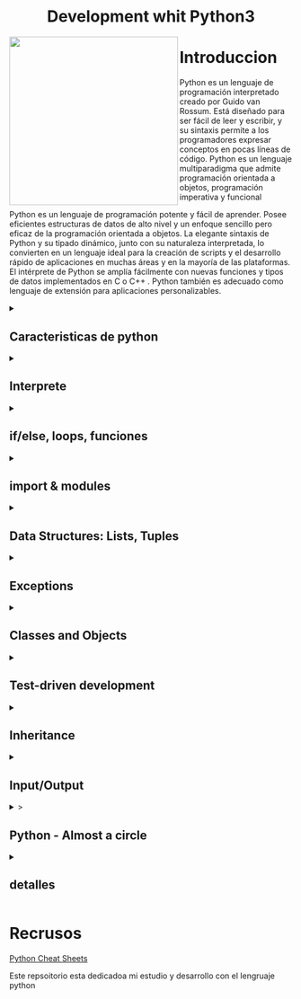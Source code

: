 <div>
<h1 align="center">Development whit Python3</h1>

<img src="https://user-images.githubusercontent.com/105575956/220216383-93914940-8588-4f2d-8237-3ad2375c47f4.png" width="300" align="left"/> 

# Introduccion

Python es un lenguaje de programación interpretado creado por Guido van Rossum. Está diseñado para ser fácil de leer y escribir, y su sintaxis permite a los programadores expresar conceptos en pocas líneas de código. Python es un lenguaje multiparadigma que admite programación orientada a objetos, programación imperativa y funcional

Python es un lenguaje de programación potente y fácil de aprender. Posee eficientes estructuras de datos de alto nivel y un enfoque sencillo pero eficaz de la programación orientada a objetos. La elegante sintaxis de Python y su tipado dinámico, junto con su naturaleza interpretada, lo convierten en un lenguaje ideal para la creación de scripts y el desarrollo rápido de aplicaciones en muchas áreas y en la mayoría de las plataformas.
El intérprete de Python se amplía fácilmente con nuevas funciones y tipos de datos implementados en C o C++ . Python también es adecuado como lenguaje de extensión para aplicaciones personalizables.

</div>

<details>
<summary><h2>Caracteristicas de python</h2></summary>

* Lenguaje de propocito general: se puede utilizar tanto para escribir una pequeña base de datos personalizada, o una aplicación GUI especializada, o un simple juego.

* Lenguaje de alto nivel: es mas facil entender la lectura y su sintaxis, se escribir programas de forma compacta y legible.

* Es un lenguaje de tipado dinamico: python reconoce el tipo de dato y lo define automaticamente, la variable se adapta segun el tipo de dato que le demos
Ejemplo:
```py
nombre = "Sapitorico" - reconoce que es una string
edad = 21 - reconnoce que el dato es un entero
```

* Lenguaje orientada a objetos: desarrollo con objetos, clases metodos objetos, etc

* Lenguaje interpretaod: interpreta linea por linea y lo transforma a lenguaje maquina, este tiene un interprete que lee las intrucciones, lo que lo hace mas facil manuipular y resolver problemas y cambiar el codigo, lo malo de esto es que lo hace mas lento.

# por que utilizar pytohn?

* cualquier desarrollador puede entender un codigo pytohn, admeas puede ser mas prductrivo ya que reduce las lineas de codigo para realizar tareas, ademas nos ahorramos corchetes y podemos ordenar de mejor manera el codigo, utilizando la indentacion.

* contiene una gran biblioteca estandar de codigo, que son pedazos de codigo reutilizables, que podemos reutilizar para casi cualquier cosa, ademas no carga todas las funcionalidades, sino que carga las que utilizemos para nuestro progrmama, importanto esos poedazos de coigo que nos permite realizar la tarea.

* podemos mezclarlo con otros lenguajes de prormacion

* multiparadigma: podemos trasladar un progrmama echo en pytohn a cualquier otro sistema operatvo

<img src="https://user-images.githubusercontent.com/105575956/220435134-58d905f1-0c2c-4d31-86c5-86d38cd72198.jpg" width="500"/>

</details>

<details>
<summary><h2>Interprete</h2></summary>

<img width="428" align="left" alt="Screenshot 2023-02-21 155701" src="https://user-images.githubusercontent.com/105575956/220434700-7e812603-527c-4b66-88ab-07114749c062.png">


Las funciones de edición de línea del intérprete incluyen edición interactiva, sustitución del historial y completado de código en sistemas que soporten la biblioteca GNU Readline.

Since Python statements often contain spaces or other command in its entirety. Some Python modules are also useful as scripts. These can be invoked using python -m module ..., which executes the source file for module as if you had spelled out its full name on the command line. When a script file is used, it is sometimes useful to be able to run the script and enter interactive mode afterwards.

Esto puede hacerse pasando -i antes del script. Cuando el intérprete conoce el nombre del script y la variable de argumentos adicionales en el módulo sys. -m, sys.argv se establece con el nombre completo del módulo localizado. Cuando los comandos se leen desde un tty, se dice que el intérprete está en modo interactivo.

En este modo solicita el siguiente comando con el prompt primario, con el prompt secundario, por defecto tres puntos . El intérprete $ python3. Python 3.

</details>

<details>
<summary><h2>if/else, loops, funciones</h2></summary>

Quizás el tipo de sentencia más conocido sea la sentencia if.

La palabra clave 'elif' es la abreviatura de 'else if', y es útil para evitar una indentación excesiva. Si está comparando el mismo valor con varias constantes, o comprobando tipos o atributos específicos, también puede encontrar útil la sentencia match

La sentencia for en Python difiere un poco de lo que puede estar acostumbrado en C o Pascal.

La sentencia pass no hace nada. Puede ser usada cuando una sentencia es requerida sintácticamente pero el programa no requiere ninguna acción pass # Ocupar-esperar la interrupción del teclado del valor en variables.

Si está utilizando clases para estructurar sus datos

Puede utilizar parámetros posicionales con algunas clases incorporadas que proporcionan un orden para sus atributos . Sólo los nombres independientes son asignados por una sentencia match.

<img src="https://user-images.githubusercontent.com/105575956/220440537-4dc93b0e-e712-40e5-a946-f08beaeb2e28.png" width="400"/>

</details>

<details>
<summary><h2>import & modules</h2></summary>

Un módulo es un fichero que contiene definiciones y sentencias de Python. El nombre del fichero es el nombre del módulo con el sufijo .
Existe incluso una variante para importar todos los nombres que define un módulo

En la mayoría de los casos los programadores de Python no utilizan esta facilidad ya que introduce que ya ha definido. Tenga en cuenta que en general la práctica de importar * de un módulo o paquete está mal vista, ya que a menudo causa código poco legible. Si el nombre del módulo va seguido de as, entonces el nombre que sigue a as se vincula directamente al módulo importado.
También se puede utilizar cuando se utiliza from con efectos similares

__init__. The __init__. Py files are required to make Python treat directories containing the file as packages. This prevents directories with a common name, on the module search path.

<img align="left" src="https://user-images.githubusercontent.com/105575956/220442375-a5094c5a-cd51-40cf-9c9a-37af4abdaf3b.jpg" width="400"/>

En Python, un módulo es un archivo que contiene código Python que puede ser utilizado en otros programas. La importación de módulos te permite acceder a funciones, clases y variables definidas en otros archivos, lo que te permite reutilizar el código y ahorrar tiempo y esfuerzo en el desarrollo de programas.

</details>

<details>
<summary><h2>Data Structures: Lists, Tuples</h2></summary>

En Python, existen varias estructuras de datos predefinidas que te permiten almacenar y manipular datos de manera eficiente. A continuación, te presento un resumen de las principales estructuras de datos en Python 3:

# listas

Una lista es una colección ordenada y mutable de elementos, que se define utilizando corchetes ([]). Los elementos de la lista pueden ser de cualquier tipo, y se pueden agregar, eliminar o modificar en cualquier momento.

```py
mi_lista = [1, 2, 3, "cuatro", "cinco"]
mi_lista.append(6)
mi_lista.remove("cuatro")
print(mi_lista)
```

# Tuplas

Una tupla es una colección ordenada e inmutable de elementos, que se define utilizando paréntesis (()). Los elementos de la tupla pueden ser de cualquier tipo, y no se pueden agregar, eliminar o modificar una vez creada.

```py
mi_tupla = (1, 2, 3, "cuatro", "cinco")
print(mi_tupla[0])
```

# Conjuntos

Un conjunto es una colección no ordenada y mutable de elementos únicos, que se define utilizando llaves ({}). Los elementos del conjunto pueden ser de cualquier tipo, y se pueden agregar o eliminar en cualquier momento.

```py
mi_conjunto = {1, 2, 3, "cuatro", "cinco"}
mi_conjunto.add(6)
mi_conjunto.remove("cuatro")
print(mi_conjunto)
```

# Diccionarios

Un diccionario es una colección no ordenada y mutable de pares clave-valor, que se define utilizando llaves ({}). Las claves deben ser únicas y pueden ser de cualquier tipo inmutable, mientras que los valores pueden ser de cualquier tipo.

```py
mi_diccionario = {"uno": 1, "dos": 2, "tres": 3, "cuatro": "cuatro", "cinco": "cinco"}
mi_diccionario["seis"] = 6
del mi_diccionario["cuatro"]
print(mi_diccionario)
```
    
<img src="https://user-images.githubusercontent.com/105575956/220453704-bd9d73e0-90d8-4b4c-9b66-c08333f7fb8d.png" width="400"/>


</details>



<details>
<summary><h2>Exceptions</h2></summary>

En Python, las excepciones son errores que se producen durante la ejecución de un programa. Cuando se produce una excepción, el programa se detiene y muestra un mensaje de error que indica la causa del problema.

Para manejar las excepciones en Python, se utiliza la estructura de control try-except. El código que puede producir una excepción se coloca dentro del bloque try, y el código que maneja la excepción se coloca dentro del bloque except. Si se produce una excepción dentro del bloque try, el programa salta automáticamente al bloque except, donde se maneja la excepción.

Aquí hay un ejemplo de cómo se utiliza la estructura try-except para manejar una excepción en Python:

```py
try:
    x = 10 / 0
except ZeroDivisionError:
    print("Error: división por cero")
```

En este ejemplo, el código intenta dividir 10 por cero, lo que produce una excepción ZeroDivisionError. El programa detecta esta excepción y muestra un mensaje de error adecuado en el bloque except.

Además de la excepción ZeroDivisionError, Python tiene muchas otras excepciones integradas que se pueden utilizar para manejar diferentes tipos de errores. También es posible crear tus propias excepciones personalizadas mediante la definición de una clase de excepción.

En resumen, las excepciones son una parte importante del manejo de errores en Python. Al utilizar la estructura de control try-except, puedes manejar las excepciones de manera efectiva y evitar que tu programa se detenga debido a un error.

```py
# Manejo de excepciones de índice fuera de rango
lista = [1, 2, 3]
try:
    print(lista[3])
except IndexError:
    print("Error: índice fuera de rango")

# Manejo de excepciones de valor incorrecto
numero = input("Ingrese un número: ")
try:
    numero = int(numero)
except ValueError:
    print("Error: el valor ingresado no es un número")

# Manejo de excepciones personalizadas
class ErrorPersonalizado(Exception):
    pass

try:
    raise ErrorPersonalizado("Este es un error personalizado")
except ErrorPersonalizado as e:
    print("Se produjo un error personalizado:", e)
```

En el primer ejemplo, se intenta acceder a un elemento de una lista que no existe, lo que produce una excepción IndexError. En el bloque except, se maneja la excepción y se muestra un mensaje de error adecuado.

En el segundo ejemplo, se pide al usuario que ingrese un número, pero si el valor ingresado no se puede convertir a un entero, se produce una excepción ValueError. El bloque except maneja la excepción y muestra un mensaje de error adecuado.

En el tercer ejemplo, se define una excepción personalizada mediante la definición de una clase de excepción. En el bloque try, se levanta la excepción personalizada, y en el bloque except, se maneja la excepción y se muestra un mensaje de error personalizado.

En Python, también es posible utilizar la cláusula finally para ejecutar código que debe ejecutarse independientemente de si se produce una excepción o no. Aquí hay un ejemplo:

```py
try:
    archivo = open("archivo.txt", "r")
    contenido = archivo.read()
    print(contenido)
except IOError:
    print("Error: no se pudo leer el archivo")
finally:
    archivo.close()
```

En este ejemplo, el código intenta abrir un archivo y leer su contenido. Si se produce una excepción IOError, se maneja la excepción y se muestra un mensaje de error adecuado. En cualquier caso, el archivo se cierra en el bloque finally.

En resumen, las excepciones son una herramienta poderosa en Python para manejar errores y evitar que el programa se detenga debido a un problema. Al utilizar la estructura de control try-except-finally, puedes manejar las excepciones de manera efectiva y garantizar que tu código se ejecute de manera segura.

En programación, los errores son inevitables, y es importante saber cómo manejarlos de manera efectiva para evitar que el programa se detenga debido a un problema. En Python, los errores se manejan mediante el uso de excepciones, que son objetos que representan un problema que se ha producido durante la ejecución del programa.

Para manejar los errores en Python, se utiliza la estructura de control try-except. El código que puede producir una excepción se coloca dentro del bloque try, y el código que maneja la excepción se coloca dentro del bloque except. Si se produce una excepción dentro del bloque try, el programa salta automáticamente al bloque except, donde se maneja la excepción.

En Python, hay muchos tipos de excepciones integradas que se pueden utilizar para manejar diferentes tipos de errores, como la excepción ZeroDivisionError que se produce cuando se intenta dividir por cero, la excepción IndexError que se produce cuando se intenta acceder a un índice fuera de rango en una lista, y la excepción ValueError que se produce cuando se intenta convertir un valor que no es válido a un tipo de datos determinado.

Además de las excepciones integradas, también es posible definir tus propias excepciones personalizadas mediante la definición de una clase de excepción.

En resumen, los errores son una parte inevitable de la programación, pero con el manejo adecuado de excepciones, puedes evitar que los errores detengan tu programa y garantizar que tu código se ejecute de manera segura. La estructura try-except es una herramienta esencial para manejar excepciones en Python, y al conocer las excepciones integradas y cómo definir tus propias excepciones personalizadas, puedes manejar una amplia variedad de errores de manera efectiva.

</details>

<details>
<summary><h2>Classes and Objects</h2></summary>

En Python, una clase es un conjunto de atributos y métodos que definen un objeto. Un objeto es una instancia de una clase, que puede contener datos y tener la capacidad de realizar acciones específicas.

Para definir una clase, se utiliza la palabra clave class, seguida del nombre de la clase y dos puntos. Luego, se definen los atributos y métodos de la clase. Aquí hay un ejemplo de cómo definir una clase simple:

```py
class Persona:
    def __init__(self, nombre, edad):
        self.nombre = nombre
        self.edad = edad

    def saludar(self):
        print(f"Hola, mi nombre es {self.nombre} y tengo {self.edad} años.")
```

En este ejemplo, la clase Persona tiene dos atributos: nombre y edad, y un método llamado saludar(), que imprime un mensaje de saludo en la consola.

Para crear un objeto a partir de una clase, se utiliza la sintaxis NombreDeLaClase() y se pueden proporcionar argumentos para los atributos de la clase. Aquí hay un ejemplo:

```py
persona1 = Persona("Juan", 30)
persona1.saludar()
```

En este ejemplo, se crea un objeto llamado persona1 a partir de la clase Persona y se le asignan los valores "Juan" y 30 a los atributos nombre y edad. Luego, se llama al método saludar() del objeto persona1, que imprime el mensaje "Hola, mi nombre es Juan y tengo 30 años." en la consola.

En Python, los objetos pueden heredar atributos y métodos de otras clases. Esto se logra mediante la definición de una clase hija que hereda de una clase padre. Aquí hay un ejemplo:

```py
class Empleado(Persona):
    def __init__(self, nombre, edad, salario):
        super().__init__(nombre, edad)
        self.salario = salario

    def presentarse(self):
        print(f"Soy {self.nombre}, tengo {self.edad} años y mi salario es de {self.salario} dólares.")
```

En este ejemplo, la clase Empleado hereda de la clase Persona y tiene un atributo adicional llamado salario y un método llamado presentarse(), que imprime un mensaje de presentación en la consola.

En resumen, las clases y los objetos son fundamentales en la programación orientada a objetos de Python. Las clases definen los atributos y métodos de los objetos, y los objetos son instancias de una clase que contienen datos y tienen la capacidad de realizar acciones específicas. La herencia de clases permite la creación de clases hijas que heredan atributos y métodos de una clase padre. Al comprender cómo definir y utilizar clases y objetos en Python, puedes crear programas más estructurados, fáciles de mantener y extensibles.

Variables that belong to an object or class are referred to as fields. Such functions are called methods of the class. This terminology is important because it helps us to differentiate between functions and variables which are independent and those which belong to a class or object. Collectively, the fields and methods can be referred to as the attributes of that class.

Fields are of two types - they can belong to each instance/object of the class or they can belong to the class itself. They are called instance variables and class variables respectively.

The self

Class methods have only one specific difference from ordinary functions - they must have an extra first name that has to be added to the beginning of the parameter list, but you do not give a value for this parameter when you call the method, Python will provide it. This particular variable refers to the object itself, and by convention, it is given the name self. When you call a method of this object as myobject. Method, this is automatically converted by Python into MyClass.

Method -this is all the special self is about. This also means that if you have a method which takes no arguments, then you still have to have one argument - the self.

<details>
<summary><h2>Properties, Getters and Setters</h2></summary>

En Python, las propiedades, getters y setters son herramientas que se utilizan para controlar el acceso y la modificación de atributos de una clase. Estas herramientas permiten que los atributos de una clase sean manipulados de forma controlada y segura.

Las propiedades son métodos que se utilizan para acceder y modificar los atributos de una clase. Se definen mediante el uso del decorador @property y se acceden mediante la sintaxis de un atributo. Aquí hay un ejemplo:

```py
class Persona:
    def __init__(self, nombre):
        self._nombre = nombre

    @property
    def nombre(self):
        return self._nombre

    @nombre.setter
    def nombre(self, nombre):
        self._nombre = nombre
```

En este ejemplo, la clase Persona tiene un atributo _nombre que se accede a través de la propiedad nombre. La propiedad nombre tiene un getter que devuelve el valor del atributo _nombre y un setter que permite modificar el valor del atributo _nombre. La sintaxis para acceder y modificar la propiedad nombre es similar a la de un atributo normal:

```py
persona = Persona("Juan")
print(persona.nombre)  # Salida: Juan
persona.nombre = "Pedro"
print(persona.nombre)  # Salida: Pedro
```

En este ejemplo, se crea un objeto persona de la clase Persona con el nombre "Juan". Luego, se accede al valor del atributo _nombre a través de la propiedad nombre y se modifica el valor del atributo _nombre a "Pedro" a través del setter de la propiedad nombre.

Los getters y setters son métodos que se utilizan para acceder y modificar los atributos de una clase, respectivamente. Estos métodos se definen de manera similar a las propiedades, pero se llaman explícitamente en lugar de accederse mediante la sintaxis de un atributo. Aquí hay un ejemplo:

```py
class Rectangulo:
    def __init__(self, ancho, altura):
        self._ancho = ancho
        self._altura = altura

    def get_ancho(self):
        return self._ancho

    def set_ancho(self, ancho):
        self._ancho = ancho

    def get_altura(self):
        return self._altura

    def set_altura(self, altura):
        self._altura = altura

    def area(self):
        return self._ancho * self._altura

```

En este ejemplo, la clase Rectangulo tiene dos atributos, _ancho y _altura, que se acceden y modifican mediante los métodos get_ancho(), set_ancho(), get_altura() y set_altura(). El método area() calcula y devuelve el área del rectángulo. Para acceder y modificar los atributos _ancho y _altura, se utilizan los métodos correspondientes:

```py
rectangulo = Rectangulo(10, 20)
print(rectangulo.get_ancho())  # Salida: 10
print(rectangulo.get_altura())  # Salida: 20
rectangulo.set_ancho(5)
rectangulo.set_altura(10)
print(rectangulo.area())  # Salida: 50
```
En este ejemplo, se crea un objeto rectangulo de la clase Rectangulo con un ancho de 10 y una altura de 20.
</details>


</details>


<details>
<summary><h2>Test-driven development</h2></summary>


# Doctests

Los doctest son una herramienta de Python que permiten escribir pruebas en la misma documentación de una función o módulo. Los doctest son útiles porque pueden ayudar a garantizar que el código funciona correctamente al mismo tiempo que proporciona una documentación clara y concisa.

Un ejemplo de doctest podría ser la siguiente función que calcula la suma de dos números:

```py
def suma(a, b):
    """
    Esta función calcula la suma de dos números.

    Ejemplos:
    >>> suma(2, 3)
    5
    >>> suma(-1, 1)
    0
    >>> suma(0, 0)
    0
    """
    return a + b
```
En este ejemplo, la documentación de la función suma incluye ejemplos de cómo se puede llamar la función y qué resultado se espera en cada caso. Los ejemplos están escritos en un formato similar al de una sesión interactiva de Python, donde el símbolo >>> indica una entrada de usuario y el resultado esperado se escribe después.

Para ejecutar los doctest, se utiliza el módulo doctest de Python. Por ejemplo:

```py
import doctest

doctest.testmod()
```

o de forma manual en la temrinal

```py
python3 -m doctest -v
```

Esto ejecuta todos los doctest en un módulo y produce una salida que indica si los resultados esperados coinciden con los resultados reales.

Los doctest son útiles porque permiten asegurarse de que la documentación es precisa y que el código funciona como se espera. Además, los doctest son fáciles de escribir y pueden proporcionar una forma rápida y sencilla de probar pequeñas piezas de código.

Es importante tener en cuenta que los doctest no deben ser utilizados como una herramienta exhaustiva de pruebas. Los doctest sólo prueban los casos de prueba explícitamente incluidos en la documentación, por lo que es necesario utilizar otras herramientas de pruebas para garantizar que el código funciona correctamente en todos los casos posibles.


# Unitests

Unittest es un módulo de Python que se utiliza para escribir y ejecutar pruebas unitarias. Las pruebas unitarias son un tipo de prueba de software que se centra en probar cada componente individual del código para asegurarse de que funciona correctamente.

Para utilizar el módulo Unittest, se crean clases que heredan de unittest.TestCase. Dentro de estas clases, se definen métodos de prueba que utilizan los métodos de aserción proporcionados por Unittest para verificar si el comportamiento del código es el esperado.

Un ejemplo de prueba unitaria con Unittest sería el siguiente:

```py
import unittest

def suma(a, b):
    return a + b

class TestSuma(unittest.TestCase):
    def test_suma_positivos(self):
        self.assertEqual(suma(2, 3), 5)

    def test_suma_negativos(self):
        self.assertEqual(suma(-1, -1), -2)

    def test_suma_cero(self):
        self.assertEqual(suma(0, 0), 0)

if __name__ == '__main__':
    unittest.main()
```

En este ejemplo, se define una función suma que calcula la suma de dos números. Luego, se crea una clase TestSuma que hereda de unittest.TestCase y se definen tres métodos de prueba: test_suma_positivos, test_suma_negativos y test_suma_cero. Cada método de prueba utiliza un método de aserción de Unittest (self.assertEqual) para verificar si el resultado de la función suma coincide con el resultado esperado.

Finalmente, se utiliza la sentencia if __name__ == '__main__' para indicar que se debe ejecutar la función unittest.main() para ejecutar las pruebas.

Unittest es una herramienta poderosa y flexible para escribir pruebas unitarias en Python. Permite definir conjuntos de pruebas complejas y ejecutarlas de forma automatizada. Además, Unittest se integra bien con otras herramientas de pruebas y puede utilizarse en conjunción con doctest para proporcionar una cobertura completa de las pruebas en un proyecto.

El Desarrollo Guiado por Pruebas (Test-driven development, TDD) es una práctica de programación en la que se escriben pruebas antes de escribir el código. El objetivo es mejorar la calidad del código y asegurarse de que cumple con los requisitos específicos.

El proceso de TDD se realiza en tres fases:

Red: escribir una prueba fallida que describa el comportamiento deseado.
Green: escribir el código mínimo necesario para que la prueba pase.
Refactor: mejorar el código existente sin cambiar su comportamiento, asegurándose de que todas las pruebas sigan pasando.
Un ejemplo de TDD podría ser la implementación de una función que sume dos números:

```py
import unittest

class TestSum(unittest.TestCase):
    def test_sum(self):
        self.assertEqual(sum(1, 2), 3)
        self.assertEqual(sum(0, 0), 0)
        self.assertEqual(sum(-1, 1), 0)
        
def sum(a, b):
    return a + b
```

En este ejemplo, se crea una clase de prueba TestSum que hereda de la clase unittest.TestCase. La clase de prueba tiene un método de prueba test_sum que prueba la función sum con diferentes entradas y compara el resultado con un valor esperado utilizando el método assertEqual. En este caso, la función sum simplemente devuelve la suma de los dos números de entrada.

En la fase "Red" de TDD, la prueba falla porque la función sum no ha sido implementada todavía.

En la fase "Green", se implementa la función sum para que pase las pruebas escritas previamente.

Finalmente, en la fase "Refactor", se puede mejorar el código existente sin cambiar su comportamiento. En este ejemplo, la función sum es bastante simple y no hay mucho que refactorizar, pero en proyectos más grandes, esta fase puede ser muy importante para mantener un código limpio y fácil de entender.

El TDD puede llevar más tiempo al principio, pero a largo plazo puede ahorrar tiempo y dinero, ya que se asegura de que el código funciona como se espera y es fácil de mantener. Además, la práctica del TDD fomenta la escritura de código modular y bien estructurado.

</details>

<details>
<summary><h2>Inheritance</h2></summary>

La herencia es un mecanismo en Python que permite crear nuevas clases basadas en clases ya existentes. La clase existente se llama clase base o clase padre y la nueva clase se llama clase derivada o clase hija. La clase derivada hereda todos los atributos y métodos de la clase padre y puede agregar nuevos atributos y métodos o modificar los ya existentes.

Un ejemplo de herencia en Python es el siguiente:

```py
class Animal:
    def __init__(self, name, age):
        self.name = name
        self.age = age

    def talk(self):
        pass

class Dog(Animal):
    def __init__(self, name, age, breed):
        super().__init__(name, age)
        self.breed = breed

    def talk(self):
        return "Woof"

class Cat(Animal):
    def __init__(self, name, age, color):
        super().__init__(name, age)
        self.color = color

    def talk(self):
        return "Meow"
```

En este ejemplo, se define una clase Animal que tiene dos atributos (name y age) y un método talk que no hace nada. Luego, se definen dos clases derivadas (Dog y Cat) que heredan de la clase Animal.

La clase Dog tiene un atributo adicional (breed) y un método talk que devuelve "Woof". La clase Cat tiene un atributo adicional (color) y un método talk que devuelve "Meow". Ambas clases utilizan el método super() para llamar al constructor de la clase padre y heredar los atributos name y age.

Al utilizar la herencia, se evita tener que repetir el código de la clase base en las clases derivadas. En lugar de eso, se define una vez en la clase base y se reutiliza en las clases derivadas. Además, las clases derivadas pueden agregar comportamiento adicional o modificar el comportamiento existente de la clase base.

En resumen, la herencia es una característica importante de la programación orientada a objetos que permite la reutilización de código y la creación de nuevas clases basadas en clases existentes.

La herencia es una característica importante de la programación orientada a objetos que permite la creación de nuevas clases basadas en clases existentes. La nueva clase, llamada clase derivada o clase hija, hereda todos los atributos y métodos de la clase existente, llamada clase base o clase padre. La herencia facilita la reutilización del código y la organización de las clases en jerarquías.

En Python, la herencia se define utilizando la sintaxis class DerivedClass(BaseClass):. La clase derivada puede agregar nuevos atributos y métodos o modificar los ya existentes. Si la clase derivada define un método con el mismo nombre que uno en la clase base, el método de la clase derivada reemplaza al de la clase base. Sin embargo, la clase derivada puede llamar al método de la clase base utilizando la función super().

Veamos un ejemplo más detallado:

```py
class Shape:
    def __init__(self, x, y):
        self.x = x
        self.y = y
    
    def area(self):
        pass

class Rectangle(Shape):
    def __init__(self, x, y, width, height):
        super().__init__(x, y)
        self.width = width
        self.height = height

    def area(self):
        return self.width * self.height

class Circle(Shape):
    def __init__(self, x, y, radius):
        super().__init__(x, y)
        self.radius = radius

    def area(self):
        return 3.14 * self.radius ** 2
```

En este ejemplo, se define una clase base llamada Shape que tiene dos atributos x e y y un método area que no hace nada. Luego, se definen dos clases derivadas: Rectangle y Circle. La clase Rectangle tiene dos atributos adicionales (width y height) y un método area que calcula el área del rectángulo. La clase Circle tiene un atributo adicional (radius) y un método area que calcula el área del círculo.

La clase Rectangle y la clase Circle heredan los atributos y métodos de la clase Shape. Por lo tanto, pueden acceder a los atributos x e y y llamar al método area sin tener que definirlos nuevamente. Además, las clases derivadas agregan atributos y métodos adicionales que son específicos de cada forma.

En resumen, la herencia es una técnica importante de la programación orientada a objetos que permite la reutilización de código y la organización de las clases en jerarquías. En Python, se define utilizando la sintaxis class DerivedClass(BaseClass):. Las clases derivadas heredan todos los atributos y métodos de la clase base y pueden agregar nuevos atributos y métodos o modificar los ya existentes.

</details>

<details>
<summary><h2>Input/Output</h2></summary>

En Python, la entrada y salida (Input/Output, I/O) se manejan utilizando funciones integradas que permiten la lectura y escritura de datos desde y hacia archivos, la consola y otros dispositivos.

La función print() se utiliza para imprimir datos en la consola. Por defecto, la función print() separa los elementos con un espacio y agrega un salto de línea al final. Sin embargo, es posible cambiar estos comportamientos utilizando los argumentos opcionales sep y end. Por ejemplo:

```py
nombre = "Juan"
edad = 25
print("Hola,", nombre, "tienes", edad, "años.")
# Salida: Hola, Juan tienes 25 años.

print("Hola,", nombre, "tienes", edad, "años.", sep="-", end="!\n")
# Salida: Hola-Juan-tienes-25-años.!
```

Para leer datos desde la consola, se utiliza la función input(). Esta función espera que el usuario ingrese una cadena de caracteres y devuelve la cadena como resultado. Por ejemplo:

```py
nombre = input("Ingresa tu nombre: ")
print("Hola,", nombre)
```

Para leer y escribir datos desde y hacia archivos, se utilizan las funciones open(), read() y write(). La función open() se utiliza para abrir un archivo y devuelve un objeto archivo. La función read() se utiliza para leer los datos del archivo y la función write() se utiliza para escribir datos en el archivo. Es importante cerrar el archivo después de usarlo utilizando la función close().

Por ejemplo, para leer los contenidos de un archivo llamado "archivo.txt" y imprimirlos en la consola, se podría hacer lo siguiente:

```py
with open("archivo.txt", "r") as archivo:
    contenido = archivo.read()
    print(contenido)
```

En resumen, en Python, la entrada y salida (Input/Output, I/O) se manejan utilizando funciones integradas que permiten la lectura y escritura de datos desde y hacia archivos, la consola y otros dispositivos. La función print() se utiliza para imprimir datos en la consola, la función input() se utiliza para leer datos desde la consola y las funciones open(), read() y write() se utilizan para leer y escribir datos desde y hacia archivos.
</details>

<details>
<summary>><h2>Python - Almost a circle</h2></summary>


# *args and **kwargs in python explained

En Python, "args" y "kwargs" son dos parámetros especiales que se pueden utilizar en las definiciones de las funciones para recibir argumentos variables.

"Args" es un parámetro que permite a una función recibir un número variable de argumentos no nombrados. Esto significa que se puede pasar cualquier cantidad de argumentos a la función y Python los empacará todos en una tupla. Veamos un ejemplo:

```py
def my_function(*args):
    for arg in args:
        print(arg)

my_function(1, 2, 3)
```

En este ejemplo, definimos una función llamada my_function con un parámetro *args. Luego llamamos a la función con tres argumentos: 1, 2 y 3. Al imprimir los valores de args en el cuerpo de la función, obtenemos:

```py
1
2
3
```

Esto significa que Python empacó los argumentos en una tupla y los pasó a la función.

"Kwargs" es un parámetro que permite a una función recibir un número variable de argumentos nombrados. Esto significa que se puede pasar cualquier cantidad de argumentos con un nombre específico a la función y Python los empacará en un diccionario. Veamos un ejemplo:

```py
def my_function(**kwargs):
    for key, value in kwargs.items():
        print(key, value)

my_function(name='Alice', age=30, city='New York')
```

En este ejemplo, definimos una función llamada my_function con un parámetro **kwargs. Luego llamamos a la función con tres argumentos nombrados: name, age y city. Al imprimir los valores de kwargs en el cuerpo de la función, obtenemos:

```py
name Alice
age 30
city New York
```

Esto significa que Python empacó los argumentos nombrados en un diccionario y los pasó a la función.

"Args" y "kwargs" también se pueden combinar en una misma función. En este caso, "args" se utiliza para recibir argumentos no nombrados y "kwargs" se utiliza para recibir argumentos nombrados. Veamos un ejemplo:

```py
def my_function(*args, **kwargs):
    for arg in args:
        print(arg)
    for key, value in kwargs.items():
        print(key, value)

my_function(1, 2, 3, name='Alice', age=30, city='New York')
```

En este ejemplo, definimos una función llamada my_function con los parámetros *args y **kwargs. Luego llamamos a la función con tres argumentos no nombrados y tres argumentos nombrados. Al imprimir los valores de args y kwargs en el cuerpo de la función, obtenemos:

```py
1
2
3
name Alice
age 30
city New York
```

Esto significa que Python empacó los argumentos no nombrados en una tupla y los argumentos nombrados en un diccionario, y los pasó a la función.

En resumen, "args" y "kwargs" son parámetros especiales que permiten a las funciones de Python recibir argumentos variables. "Args" se utiliza para recibir argumentos no nombrados, mientras que "kwargs" se utiliza para recibir argumentos nombrados. Estos parámetros pueden ayudar a hacer que las funciones sean más flexibles y fáciles de usar.


# JSON encoder and decoder

La librería "json" de Python permite codificar y decodificar datos en formato JSON. JSON es un formato de datos ligero y fácil de leer que se utiliza comúnmente en aplicaciones web y móviles para enviar y recibir datos.

Para usar la librería "json" en Python, primero debemos importarla:

```py
import json
```

Una vez que hemos importado la librería, podemos usar sus funciones para codificar y decodificar datos en formato JSON. Por ejemplo, para codificar un diccionario Python en formato JSON, podemos usar la función json.dumps():

```py
my_dict = {'name': 'Alice', 'age': 30, 'city': 'New York'}
json_str = json.dumps(my_dict)
print(json_str)
```

En este ejemplo, creamos un diccionario llamado my_dict y luego lo codificamos en formato JSON utilizando la función json.dumps(). Luego imprimimos la cadena JSON resultante en la consola.

Para decodificar una cadena JSON en un objeto Python, podemos usar la función json.loads():

```py
json_str = '{"name": "Alice", "age": 30, "city": "New York"}'
my_dict = json.loads(json_str)
print(my_dict)
```

En este ejemplo, creamos una cadena JSON llamada json_str y luego la decodificamos en un diccionario Python utilizando la función json.loads(). Luego imprimimos el diccionario resultante en la consola.

La librería "json" también proporciona opciones avanzadas para personalizar el proceso de codificación y decodificación. Por ejemplo, podemos proporcionar una función personalizada para codificar un objeto en formato JSON utilizando el parámetro default de la función json.dumps():

```py
class Person:
    def __init__(self, name, age, city):
        self.name = name
        self.age = age
        self.city = city

def encode_person(obj):
    if isinstance(obj, Person):
        return {'name': obj.name, 'age': obj.age, 'city': obj.city}
    else:
        raise TypeError('Object of type Person is not JSON serializable')

my_person = Person('Alice', 30, 'New York')
json_str = json.dumps(my_person, default=encode_person)
print(json_str)
```

En este ejemplo, definimos una clase Person que representa una persona con un nombre, una edad y una ciudad. Luego definimos una función encode_person() que se utiliza para codificar objetos de la clase Person en formato JSON. Finalmente, creamos un objeto my_person de la clase Person y lo codificamos en formato JSON utilizando la función json.dumps() y el parámetro default.

En resumen, la librería "json" de Python permite codificar y decodificar datos en formato JSON. Esto es útil para enviar y recibir datos en aplicaciones web y móviles. La librería proporciona funciones simples para codificar y decodificar datos, así como opciones avanzadas para personalizar el proceso de codificación y decodificación.

# Unitests

La biblioteca unittest de Python es un marco de prueba integrado que se utiliza para escribir y ejecutar pruebas unitarias en Python. unittest proporciona una serie de clases y métodos para crear y ejecutar pruebas unitarias.

Para utilizar la biblioteca unittest, primero debemos importarla:

```py
import unittest
```

Luego, podemos crear una clase de prueba que herede de unittest.TestCase. Dentro de esta clase, podemos definir diferentes métodos que contienen las pruebas unitarias que queremos ejecutar. Por ejemplo, el siguiente código define una clase de prueba simple con una prueba unitaria:

```py
class MyTestCase(unittest.TestCase):
    def test_addition(self):
        self.assertEqual(1 + 2, 3)
```

En este ejemplo, creamos una clase llamada MyTestCase que hereda de unittest.TestCase. Luego definimos un método llamado test_addition() que realiza una prueba unitaria simple de suma. La prueba compara el resultado de 1 + 2 con el valor esperado de 3 utilizando el método assertEqual() de unittest.TestCase.

Para ejecutar nuestras pruebas unitarias, podemos usar el método unittest.main(). Por ejemplo, podemos agregar el siguiente código al final de nuestro archivo de prueba para ejecutar todas las pruebas unitarias definidas en nuestra clase de prueba:

```py
if __name__ == '__main__':
    unittest.main()
```

La biblioteca unittest proporciona una amplia variedad de métodos de aserción que se utilizan para verificar el comportamiento esperado de nuestro código en las pruebas unitarias. Algunos de los métodos de aserción más comunes incluyen:

assertEqual(a, b): verifica si a y b son iguales
assertNotEqual(a, b): verifica si a y b no son iguales
assertTrue(x): verifica si x es verdadero
assertFalse(x): verifica si x es falso
assertIn(a, b): verifica si a está en b
assertNotIn(a, b): verifica si a no está en b
assertRaises(exception, callable, *args, **kwds): verifica si callable(*args, **kwds) genera una excepción del tipo exception
A continuación, se muestra un ejemplo de cómo usar algunos de estos métodos de aserción en una prueba unitaria:

```py
class MyTestCase(unittest.TestCase):
    def test_math(self):
        # Verificar la suma
        self.assertEqual(1 + 2, 3)

        # Verificar la resta
        self.assertEqual(5 - 2, 3)

        # Verificar la multiplicación
        self.assertEqual(2 * 3, 6)

        # Verificar la división
        self.assertEqual(6 / 2, 3)

        # Verificar si una cadena está en otra
        self.assertIn('hello', 'hello world')

        # Verificar si se produce una excepción
        self.assertRaises(ZeroDivisionError, lambda: 1 / 0)
```

En este ejemplo, definimos un método de prueba test_math() que realiza varias pruebas unitarias utilizando diferentes métodos de aserción. La prueba verifica la suma, la resta, la multiplicación y la división de números, y también verifica si una cadena está contenida en otra. La última prueba utiliza el método assertRaises() para verificar si se produce una excepción de división por cero al ejecutar una operación de división por cero.

Además de los métodos de aserción, la biblioteca unittest también proporciona una serie de métodos para configurar y limpiar las pruebas, así como para agrupar y ejecutar pruebas de manera más efectiva. Algunos de estos métodos incluyen:

setUp(): se ejecuta antes de cada prueba y se utiliza para configurar el entorno de prueba.
tearDown(): se ejecuta después de cada prueba y se utiliza para limpiar el entorno de prueba.
setUpClass(): se ejecuta una vez al inicio de la ejecución de todas las pruebas y se utiliza para configurar el entorno de prueba a nivel de clase.
tearDownClass(): se ejecuta una vez al final de la ejecución de todas las pruebas y se utiliza para limpiar el entorno de prueba a nivel de clase.
skip(reason): se utiliza para omitir una prueba y se puede proporcionar una razón opcional para la omisión.
A continuación, se muestra un ejemplo de cómo usar algunos de estos métodos en una clase de prueba:

```py
class MyTestCase(unittest.TestCase):
    @classmethod
    def setUpClass(cls):
        # Configurar el entorno de prueba a nivel de clase
        pass

    def setUp(self):
        # Configurar el entorno de prueba
        pass

    def test_addition(self):
        # Verificar la suma
        self.assertEqual(1 + 2, 3)

    @unittest.skip("Esta prueba está desactivada temporalmente")
    def test_subtraction(self):
        # Verificar la resta
        self.assertEqual(5 - 2, 3)

    def tearDown(self):
        # Limpiar el entorno de prueba
        pass

    @classmethod
    def tearDownClass(cls):
        # Limpiar el entorno de prueba a nivel de clase
        pass
```

En este ejemplo, definimos una clase de prueba MyTestCase que utiliza los métodos setUp(), tearDown(), setUpClass() y tearDownClass() para configurar y limpiar el entorno de prueba. También utilizamos el método skip() para omitir temporalmente una prueba de resta.

En resumen, unittest es una biblioteca de Python que se utiliza para escribir y ejecutar pruebas unitarias. Permite definir pruebas unitarias utilizando diferentes métodos de aserción y proporciona métodos para configurar y limpiar el entorno de prueba. unittest es una herramienta esencial para garantizar la calidad del código y reducir los errores en proyectos de Python.

se puede decir que unittest es solo una de las muchas bibliotecas de pruebas disponibles en Python. Otras bibliotecas populares incluyen pytest, doctest y nose. Cada biblioteca tiene sus propias características y ventajas, por lo que es importante investigar y encontrar la que mejor se adapte a las necesidades de cada proyecto.

La biblioteca pytest, por ejemplo, es conocida por su sintaxis más simple y sus capacidades de informes más detallados. También tiene una gran cantidad de complementos y extensiones disponibles que pueden mejorar aún más su funcionalidad. Por otro lado, la biblioteca doctest se utiliza para escribir pruebas dentro de la documentación del código, lo que lo hace ideal para proyectos con una documentación extensa.

Además, la página web proporciona información sobre cómo escribir pruebas eficaces, incluyendo el uso de casos de prueba de borde y pruebas de cobertura de código. También se proporciona información sobre cómo automatizar las pruebas mediante herramientas como Jenkins y Travis CI.

En resumen, la página web proporciona información valiosa sobre cómo escribir pruebas unitarias en Python utilizando la biblioteca unittest, así como información sobre otras bibliotecas de pruebas populares y cómo escribir pruebas eficaces en general. La página también cubre la automatización de pruebas, lo que es importante para proyectos más grandes y complejos.

</details>

</details>


<details>
<summary><h2>detalles</h2></summary>

```py
del - operador para borrar datos en la memoria
ejemplo
nombre = "sapito"
del nombre
"""se borro la variable en la memoria"""
```
esto va por oreden de lectura por ejemplo:

```py
nombre = "sapito"
completo = f"{nombre}rico" - la seccion donde esta nombre ya adquirio el valor de la variable ya creado completo.
del nombre
print(completo)
output: sapitorico
```

</details>

# Recrusos

<a href="https://overapi.com/python">Python Cheat Sheets</a>


<p>Este repsoitorio esta dedicadoa mi estudio y desarrollo con el lengruaje python</p>
